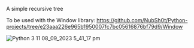 A simple recursive tree

To be used with the Window library: https://github.com/NubSh0t/Python-projects/tree/e23aaa226e965b1950007fc7bc05616876bf79d9/Window

![Python 3 11 08_09_2023 5_41_17 pm](https://github.com/NubSh0t/Python-projects/assets/113845503/0a1e9e24-8435-4e6f-a3aa-e443a94047e1)
